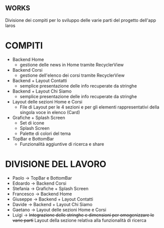 ## WORKS

Divisione dei compiti per lo sviluppo delle varie parti del progetto dell'app Iaros

# COMPITI

* Backend Home
    * gestione delle news in Home tramite RecyclerView
* Backend Corsi
    * gestione dell'elenco dei corsi tramite RecyclerView
* Backend + Layout Contatti
    * semplice presentazione delle info recuperate da stringhe
* Backend + Layout Chi Siamo
    * semplice presentazione delle info recuperate da stringhe
* Layout delle sezioni Home e Corsi
    * File di Layout per le 4 sezioni e per gli elementi rappresentativi della singola voce in elenco (Card)
* Grafiche + Splash Screen
    * Set di icone
    * Splash Screen
    * Palette di colori del tema
* TopBar e BottomBar
    * Funzionalità aggiuntive di ricerca e share

# DIVISIONE DEL LAVORO

* Paolo -> TopBar e BottomBar
* Edoardo -> Backend Corsi
* Stefania -> Grafiche + Splash Screen
* Francesco -> Backend Home
* Giuseppe -> Backend + Layout Contatti
* Davide -> Backend + Layout Chi Siamo
* Gaetano -> Layout delle sezioni Home e Corsi
* Luigi -> ~~Integrazione delle stringhe e dimensioni per omogenizzare le varie parti~~ Layout della sezione relativa alla funzionalità di ricerca
